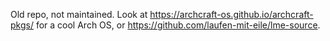 Old repo, not maintained. Look at https://archcraft-os.github.io/archcraft-pkgs/ for a cool Arch OS, or https://github.com/laufen-mit-eile/lme-source.
